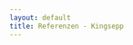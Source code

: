 ```yaml
---
layout: default
title: Referenzen - Kingsepp
---
```


<div id="main-turnstile-protection" style="display: none; flex-direction: column; align-items: center; justify-content: center; min-height: 60vh; text-align: center;">
  <h2 style="color: #60a5fa; margin-bottom: 2rem;">Verifizierung erforderlich</h2>
  <p style="color: #cbd5e1; margin-bottom: 2rem;">Bestätigen Sie, dass Sie ein Mensch sind, um auf die Website zuzugreifen.</p>
  <div class="cf-turnstile" 
       data-sitekey="0x4AAAAAABhCvPtIE3gog0lZ" 
       data-callback="onMainPageTurnstileSuccess" 
       data-error-callback="onMainPageTurnstileError"
       data-theme="dark"
       data-size="normal">
  </div>
</div>

<div id="main-content" style="display: none;">

<nav class="nav" style="display:block !important;">
  <div class="nav-container" style="display:flex !important;">
    <a href="/" class="logo">Kingsepp</a>
    <div class="hamburger">
      <span></span>
      <span></span>
      <span></span>
    </div>
    <ul class="nav-links" style="display:flex !important;">
      <li><a href="/">Referenzen</a></li>
      <li><a href="/ai4mbse">AI4MBSE</a></li>
    </ul>
    <div class="nav-links-mobile" style="display:none;">
      <a href="/">Referenzen</a>
      <a href="/ai4mbse">AI4MBSE</a>
    </div>
  </div>
</nav>

<details class="kingsepp-main-details" style="margin:2.5rem auto;max-width:900px;">
  <summary style="font-size:1.3em;font-weight:600;cursor:pointer;padding:1.2em 0;">
  </summary>

  <section id="home" class="hero">
    <div class="hero-background"></div>
    <div class="hero-content">
      <h1 class="hero-title">Referenzen & Projekte</h1>
      <p class="hero-subtitle">
        Einblick in ausgewählte Projekte und Entwicklungen aus dem Bereich
        AI, Cloud-Technologien und moderne Softwareentwicklung.
      </p>
      <a href="/ai4mbse" class="cta-button">AI4MBSE erkunden</a>
    </div>
  </section>

  <section id="references" class="section">
    <div class="container">
      <h2 class="section-title">Ausgewählte Projekte</h2>
      <div class="services-grid">
        <div class="service-card">
          <div class="service-icon">🤖</div>
          <h3>AI4MBSE</h3>
          <p>KI-gestütztes Plugin für Model-Based Systems Engineering (MBSE) mit Eclipse Papyrus. Entwicklung innovativer Lösungen für die Systemmodellierung mit künstlicher Intelligenz.</p>
          <div style="margin-top: 1.5rem;">
            <a href="/ai4mbse" class="cta-button" style="display: inline-block; padding: 0.5rem 1rem; font-size: 0.9rem;">
              Projekt erkunden →
            </a>
          </div>
        </div>
        
        <div class="service-card" style="opacity: 0.6;">
          <div class="service-icon">⚡</div>
          <h3>Cloud Migration</h3>
          <p>Weitere Referenzprojekte werden in Kürze verfügbar sein. Diese Website befindet sich im Aufbau und dient ausschließlich privaten, nicht-kommerziellen Informationszwecken.</p>
          <div style="margin-top: 1.5rem;">
            <span style="color: #64748b; font-size: 0.9rem;">Demnächst verfügbar</span>
          </div>
        </div>
        
        <div class="service-card" style="opacity: 0.6;">
          <div class="service-icon">🔄</div>
          <h3>DevOps Automation</h3>
          <p>Weitere Referenzprojekte werden in Kürze verfügbar sein. Diese Website befindet sich im Aufbau und dient ausschließlich privaten, nicht-kommerziellen Informationszwecken.</p>
          <div style="margin-top: 1.5rem;">
            <span style="color: #64748b; font-size: 0.9rem;">Demnächst verfügbar</span>
          </div>
        </div>
      </div>
    </div>
  </section>

  <section id="about-references" class="section">
    <div class="container">
      <h2 class="section-title">Über diese Referenzen</h2>
      <div class="about-grid">
        <div class="about-text">
          <h3>Projektübersicht</h3>
          <p><strong>Hinweis:</strong> Diese Website befindet sich im Aufbau und dient ausschließlich privaten, nicht-kommerziellen Informationszwecken. Es werden derzeit keine Dienstleistungen oder Produkte angeboten.</p>
          <p>Die hier gezeigten Projekte spiegeln persönliche Entwicklungen und Experimente im Bereich der modernen Softwareentwicklung wider.</p>
          <p>Die hier gezeigten Projekte dienen ausschließlich privaten, nicht-kommerziellen Informationszwecken.</p>
        </div>
        <div class="about-stats">
          <div class="stat-card">
            <div class="stat-number">1</div>
            <div class="stat-label">Verfügbare Referenz</div>
          </div>
          <div class="stat-card">
            <div class="stat-number">AI</div>
            <div class="stat-label">Focus</div>
          </div>
          <div class="stat-card">
            <div class="stat-number">MBSE</div>
            <div class="stat-label">Domain</div>
          </div>
          <div class="stat-card">
            <div class="stat-number">Open</div>
            <div class="stat-label">Source</div>
          </div>
        </div>
      </div>
    </div>
  </section>
</details>

</div>
